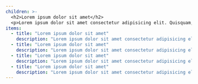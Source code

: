 ```yaml
---
children: >-
  <h2>Lorem ipsum dolor sit amet</h2>
  <p>Lorem ipsum dolor sit amet consectetur adipisicing elit. Quisquam, quos.</p>
items:
  - title: "Lorem ipsum dolor sit amet"
    description: "Lorem ipsum dolor sit amet consectetur adipisicing elit. Quisquam, quos."
  - title: "Lorem ipsum dolor sit amet"
    description: "Lorem ipsum dolor sit amet consectetur adipisicing elit. Quisquam, quos."
  - title: "Lorem ipsum dolor sit amet"
    description: "Lorem ipsum dolor sit amet consectetur adipisicing elit. Quisquam, quos."
  - title: "Lorem ipsum dolor sit amet"
    description: "Lorem ipsum dolor sit amet consectetur adipisicing elit. Quisquam, quos."
---
```


